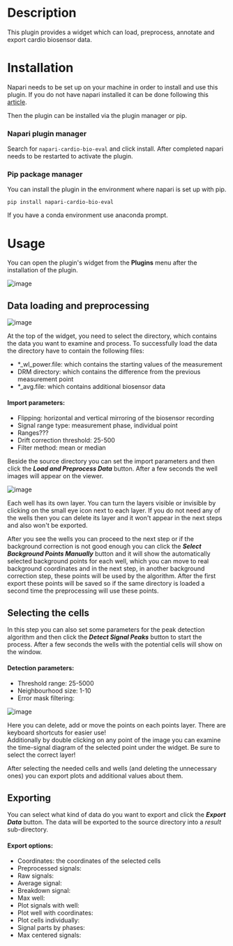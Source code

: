 # Description

This plugin provides a widget which can load, preprocess, annotate and export cardio biosensor data.  

# Installation

Napari needs to be set up on your machine in order to install and use this plugin. If you do not have napari installed it can be done following this [article](https://napari.org/stable/tutorials/fundamentals/installation.html).

Then the plugin can be installed via the plugin manager or pip.

### Napari plugin manager

Search for `napari-cardio-bio-eval` and click install. 
After completed napari needs to be restarted to activate the plugin.

### Pip package manager

You can install the plugin in the environment where napari is set up with pip.
```
pip install napari-cardio-bio-eval
```
If you have a conda environment use anaconda prompt.

# Usage

You can open the plugin's widget from the **Plugins** menu after the installation of the plugin.

![image](https://github.com/Nanobiosensorics/napari-cardio-bio-eval/assets/78443646/5d209fb5-c921-45d6-bb63-c5e3ff1fb1f8)

## Data loading and preprocessing

![image](https://github.com/Nanobiosensorics/napari-cardio-bio-eval/assets/78443646/e69a58cf-4867-4e51-8b57-135e30cd6528)

At the top of the widget, you need to select the directory, which contains the data you want to examine and process. To successfully load the data the directory have to contain the following files:
- *_wl_power.file: which contains the starting values of the measurement
- DRM directory: which contains the difference from the previous measurement point 
- *_avg.file: which contains additional biosensor data

#### Import parameters:  
- Flipping: horizontal and vertical mirroring of the biosensor recording
- Signal range type: measurement phase, individual point
- Ranges???
- Drift correction threshold: 25-500
- Filter method: mean or median

Beside the source directory you can set the import parameters and then click the ***Load and Preprocess Data*** button. After a few seconds the well images will appear on the viewer.  

![image](https://github.com/Nanobiosensorics/napari-cardio-bio-eval/assets/78443646/ab308f8c-cd3d-4e2c-a671-f001983a1326)

Each well has its own layer. You can turn the layers visible or invisible by clicking  on the small eye icon next to each layer. If you do not need any of the wells then you can delete its layer and it won't appear in the next steps and also won't be exported.

After you see the wells you can proceed to the next step or if the background correction is not good enough you can click the ***Select Background Points Manually*** button and it will show the automatically selected background points for each well, which you can move to real background coordinates and in the next step, in another background correction step, these points will be used by the algorithm. After the first export these points will be saved so if the same directory is loaded a second time the preprocessing will use these points.

## Selecting the cells

In this step you can also set some parameters for the peak detection algorithm and then click the ***Detect Signal Peaks*** button to start the process. After a few seconds the wells with the potential cells will show on the window.

#### Detection parameters:  
- Threshold range: 25-5000
- Neighbourhood size: 1-10
- Error mask filtering:

![image](https://github.com/Nanobiosensorics/napari-cardio-bio-eval/assets/78443646/500216ca-2d45-470d-9f10-aed608a05b28)

Here you can delete, add or move the points on each points layer. There are keyboard shortcuts for easier use!  
Additionally by double clicking on any point of the image you can examine the time-signal diagram of the selected point under the widget. Be sure to select the correct layer!

After selecting the needed cells and wells (and deleting the unnecessary ones) you can export plots and additional values about them.

## Exporting

You can select what kind of data do you want to export and click the ***Export Data*** button. The data will be exported to the source directory into a *result* sub-directory.

#### Export options:
- Coordinates: the coordinates of the selected cells
- Preprocessed signals: 
- Raw signals:
- Average signal: 
- Breakdown signal: 
- Max well: 
- Plot signals with well:  
- Plot well with coordinates: 
- Plot cells individually: 
- Signal parts by phases: 
- Max centered signals: 
